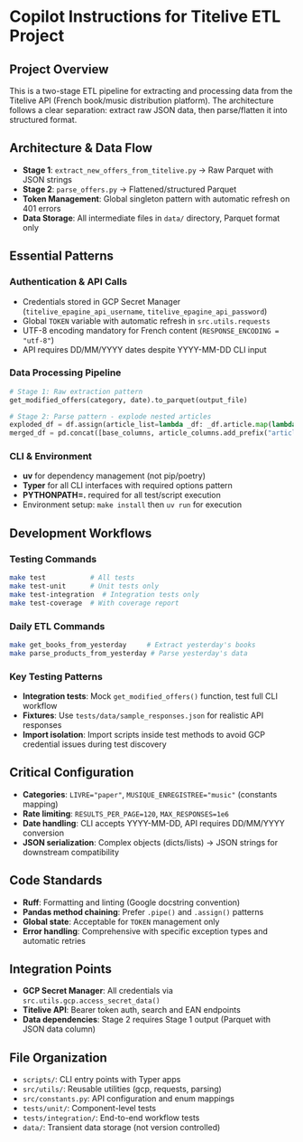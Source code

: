 # Copilot Instructions for Titelive ETL Project

## Project Overview

This is a two-stage ETL pipeline for extracting and processing data from the
Titelive API (French book/music distribution platform). The architecture
follows a clear separation: extract raw JSON data, then parse/flatten it
into structured format.

## Architecture & Data Flow

- **Stage 1**: `extract_new_offers_from_titelive.py` → Raw Parquet with JSON strings
- **Stage 2**: `parse_offers.py` → Flattened/structured Parquet
- **Token Management**: Global singleton pattern with automatic refresh on 401 errors
- **Data Storage**: All intermediate files in `data/` directory, Parquet format only

## Essential Patterns

### Authentication & API Calls

- Credentials stored in GCP Secret Manager (`titelive_epagine_api_username`, `titelive_epagine_api_password`)
- Global `TOKEN` variable with automatic refresh in `src.utils.requests`
- UTF-8 encoding mandatory for French content (`RESPONSE_ENCODING = "utf-8"`)
- API requires DD/MM/YYYY dates despite YYYY-MM-DD CLI input

### Data Processing Pipeline

```python
# Stage 1: Raw extraction pattern
get_modified_offers(category, date).to_parquet(output_file)

# Stage 2: Parse pattern - explode nested articles
exploded_df = df.assign(article_list=lambda _df: _df.article.map(lambda o: list(o.values()))).explode("article_list")
merged_df = pd.concat([base_columns, article_columns.add_prefix("article_")], axis=1)
```

### CLI & Environment

- **uv** for dependency management (not pip/poetry)
- **Typer** for all CLI interfaces with required options pattern
- **PYTHONPATH=.** required for all test/script execution
- Environment setup: `make install` then `uv run` for execution

## Development Workflows

### Testing Commands

```bash
make test           # All tests
make test-unit      # Unit tests only
make test-integration  # Integration tests only
make test-coverage  # With coverage report
```

### Daily ETL Commands

```bash
make get_books_from_yesterday     # Extract yesterday's books
make parse_products_from_yesterday # Parse yesterday's data
```

### Key Testing Patterns

- **Integration tests**: Mock `get_modified_offers()` function, test full CLI workflow
- **Fixtures**: Use `tests/data/sample_responses.json` for realistic API responses
- **Import isolation**: Import scripts inside test methods to avoid GCP
  credential issues during test discovery

## Critical Configuration

- **Categories**: `LIVRE="paper"`, `MUSIQUE_ENREGISTREE="music"` (constants mapping)
- **Rate limiting**: `RESULTS_PER_PAGE=120`, `MAX_RESPONSES=1e6`
- **Date handling**: CLI accepts YYYY-MM-DD, API requires DD/MM/YYYY conversion
- **JSON serialization**: Complex objects (dicts/lists) → JSON strings for
  downstream compatibility

## Code Standards

- **Ruff**: Formatting and linting (Google docstring convention)
- **Pandas method chaining**: Prefer `.pipe()` and `.assign()` patterns
- **Global state**: Acceptable for `TOKEN` management only
- **Error handling**: Comprehensive with specific exception types and automatic retries

## Integration Points

- **GCP Secret Manager**: All credentials via `src.utils.gcp.access_secret_data()`
- **Titelive API**: Bearer token auth, search and EAN endpoints
- **Data dependencies**: Stage 2 requires Stage 1 output (Parquet with JSON
  data column)

## File Organization

- `scripts/`: CLI entry points with Typer apps
- `src/utils/`: Reusable utilities (gcp, requests, parsing)
- `src/constants.py`: API configuration and enum mappings
- `tests/unit/`: Component-level tests
- `tests/integration/`: End-to-end workflow tests
- `data/`: Transient data storage (not version controlled)
